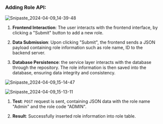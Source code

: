 ### Adding Role API:
![Snipaste_2024-04-09_14-39-48](https://github.com/Liu-Chen-CS/AdminPanel/assets/158779475/d97e8e11-c472-40dc-ae2b-361245ee022a)

1. **Frontend Interaction**: The user interacts with the frontend interface, by clicking a "Submit" button to add a new role.

2. **Data Submission**: Upon clicking "Submit", the frontend sends a JSON payload containing role information such as role name, ID to the backend server.

3. **Database Persistence**: the service layer interacts with the database through the repository. The role information is then saved into the database, ensuring data integrity and consistency.

![Snipaste_2024-04-09_15-14-47](https://github.com/Liu-Chen-CS/AdminPanel/assets/158779475/60aa523c-00ad-430d-ae55-846d58029481)

![Snipaste_2024-04-09_15-13-11](https://github.com/Liu-Chen-CS/AdminPanel/assets/158779475/1153617e-5dc7-47a6-8d11-b88f2cc187e2)

1. **Test**: `POST` request is sent, containing JSON data with the role name "Admin" and the role code "ADMIN".

3. **Result**: Successfully inserted role information into role table. 


